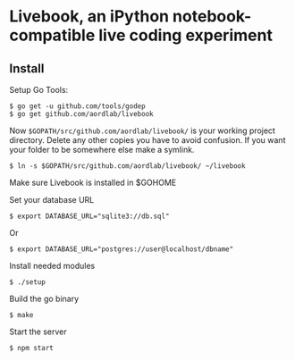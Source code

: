 # Livebook, an iPython notebook-compatible live coding experiment

## Install

Setup Go Tools:

    $ go get -u github.com/tools/godep
    $ go get github.com/aordlab/livebook


Now `$GOPATH/src/github.com/aordlab/livebook/` is your working project
directory.  Delete any other copies you have to avoid confusion.  If you want
your folder to be somewhere else make a symlink.

    $ ln -s $GOPATH/src/github.com/aordlab/livebook/ ~/livebook

Make sure Livebook is installed in $GOHOME

Set your database URL

    $ export DATABASE_URL="sqlite3://db.sql"

Or

    $ export DATABASE_URL="postgres://user@localhost/dbname"

Install needed modules

    $ ./setup

Build the go binary

    $ make

Start the server

    $ npm start
